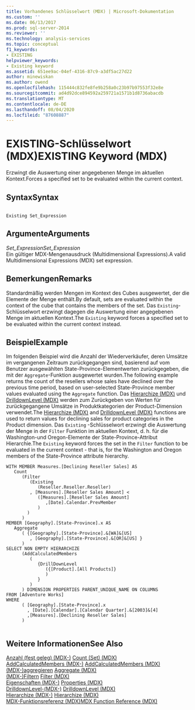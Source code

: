 ```yaml
---
title: Vorhandenes Schlüsselwort (MDX) | Microsoft-Dokumentation
ms.custom: ''
ms.date: 06/13/2017
ms.prod: sql-server-2014
ms.reviewer: ''
ms.technology: analysis-services
ms.topic: conceptual
f1_keywords:
- EXISTING
helpviewer_keywords:
- Existing keyword
ms.assetid: 651ee9ac-04ef-4316-87c9-a3df5ac27d22
author: minewiskan
ms.author: owend
ms.openlocfilehash: 115444c832fe8fe9b258a0c23b97b97553f32e8e
ms.sourcegitcommit: ad4d92dce894592a259721a1571b1d8736abacdb
ms.translationtype: MT
ms.contentlocale: de-DE
ms.lasthandoff: 08/04/2020
ms.locfileid: "87608887"
---
```

# <a name="existing-keyword-mdx"></a><span data-ttu-id="92476-102">EXISTING-Schlüsselwort (MDX)</span><span class="sxs-lookup"><span data-stu-id="92476-102">EXISTING Keyword (MDX)</span></span>
  <span data-ttu-id="92476-103">Erzwingt die Auswertung einer angegebenen Menge im aktuellen Kontext.</span><span class="sxs-lookup"><span data-stu-id="92476-103">Forces a specified set to be evaluated within the current context.</span></span>  
  
## <a name="syntax"></a><span data-ttu-id="92476-104">Syntax</span><span class="sxs-lookup"><span data-stu-id="92476-104">Syntax</span></span>  
  
```  
  
Existing Set_Expression  
```  
  
## <a name="arguments"></a><span data-ttu-id="92476-105">Argumente</span><span class="sxs-lookup"><span data-stu-id="92476-105">Arguments</span></span>  
 <span data-ttu-id="92476-106">*Set_Expression*</span><span class="sxs-lookup"><span data-stu-id="92476-106">*Set_Expression*</span></span>  
 <span data-ttu-id="92476-107">Ein gültiger MDX-Mengenausdruck (Multidimensional Expressions).</span><span class="sxs-lookup"><span data-stu-id="92476-107">A valid Multidimensional Expressions (MDX) set expression.</span></span>  
  
## <a name="remarks"></a><span data-ttu-id="92476-108">Bemerkungen</span><span class="sxs-lookup"><span data-stu-id="92476-108">Remarks</span></span>  
 <span data-ttu-id="92476-109">Standardmäßig werden Mengen im Kontext des Cubes ausgewertet, der die Elemente der Menge enthält.</span><span class="sxs-lookup"><span data-stu-id="92476-109">By default, sets are evaluated within the context of the cube that contains the members of the set.</span></span> <span data-ttu-id="92476-110">Das `Existing`-Schlüsselwort erzwingt dagegen die Auswertung einer angegebenen Menge im aktuellen Kontext.</span><span class="sxs-lookup"><span data-stu-id="92476-110">The `Existing` keyword forces a specified set to be evaluated within the current context instead.</span></span>  
  
## <a name="example"></a><span data-ttu-id="92476-111">Beispiel</span><span class="sxs-lookup"><span data-stu-id="92476-111">Example</span></span>  
 <span data-ttu-id="92476-112">Im folgenden Beispiel wird die Anzahl der Wiederverkäufer, deren Umsätze im vergangenen Zeitraum zurückgegangen sind, basierend auf vom Benutzer ausgewählten State-Province-Elementwerten zurückgegeben, die mit der `Aggregate`-Funktion ausgewertet wurden.</span><span class="sxs-lookup"><span data-stu-id="92476-112">The following example returns the count of the resellers whose sales have declined over the previous time period, based on user-selected State-Province member values evaluated using the `Aggregate` function.</span></span> <span data-ttu-id="92476-113">Das [Hierarchize &#40;MDX&#41;](/sql/mdx/hierarchize-mdx) und [DrilldownLevel (MDX)](/sql/mdx/drilldownlevel-mdx) werden zum Zurückgeben von Werten für zurückgegangene Umsätze in Produktkategorien der Product-Dimension verwendet.</span><span class="sxs-lookup"><span data-stu-id="92476-113">The [Hierarchize &#40;MDX&#41;](/sql/mdx/hierarchize-mdx) and [DrilldownLevel (MDX)](/sql/mdx/drilldownlevel-mdx) functions are used to return values for declining sales for product categories in the Product dimension.</span></span> <span data-ttu-id="92476-114">Das `Existing` -Schlüsselwort erzwingt die Auswertung der Menge in der `Filter` Funktion im aktuellen Kontext, d. h. für die Washington-und Oregon-Elemente der State-Province-Attribut Hierarchie.</span><span class="sxs-lookup"><span data-stu-id="92476-114">The `Existing` keyword forces the set in the `Filter` function to be evaluated in the current context - that is, for the Washington and Oregon members of the State-Province attribute hierarchy.</span></span>  
  
```  
WITH MEMBER Measures.[Declining Reseller Sales] AS  
   Count  
      (Filter  
         (Existing  
            (Reseller.Reseller.Reseller)  
         , [Measures].[Reseller Sales Amount] <   
            ([Measures].[Reseller Sales Amount]  
               ,[Date].Calendar.PrevMember  
            )  
        )  
      )  
MEMBER [Geography].[State-Province].x AS   
   Aggregate   
      ( {[Geography].[State-Province].&[WA]&[US]  
         , [Geography].[State-Province].&[OR]&[US] }   
      )  
SELECT NON EMPTY HIERARCHIZE   
      (AddCalculatedMembers   
         (   
            {DrillDownLevel  
               ({[Product].[All Products]}  
               )  
            }   
         )   
      ) DIMENSION PROPERTIES PARENT_UNIQUE_NAME ON COLUMNS   
FROM [Adventure Works]  
WHERE   
      ( [Geography].[State-Province].x  
        , [Date].[Calendar].[Calendar Quarter].&[2003]&[4]  
        ,[Measures].[Declining Reseller Sales]  
      )  
  
```  
  
## <a name="see-also"></a><span data-ttu-id="92476-115">Weitere Informationen</span><span class="sxs-lookup"><span data-stu-id="92476-115">See Also</span></span>  
 <span data-ttu-id="92476-116">[Anzahl &#40;fest geleg&#41; &#40;MDX-&#41;](/sql/mdx/count-set-mdx) </span><span class="sxs-lookup"><span data-stu-id="92476-116">[Count &#40;Set&#41; &#40;MDX&#41;](/sql/mdx/count-set-mdx) </span></span>  
 <span data-ttu-id="92476-117">[AddCalculatedMembers &#40;MDX-&#41;](/sql/mdx/addcalculatedmembers-mdx) </span><span class="sxs-lookup"><span data-stu-id="92476-117">[AddCalculatedMembers &#40;MDX&#41;](/sql/mdx/addcalculatedmembers-mdx) </span></span>  
 <span data-ttu-id="92476-118">[&#40;MDX-&#41;aggregieren](/sql/mdx/aggregate-mdx) </span><span class="sxs-lookup"><span data-stu-id="92476-118">[Aggregate &#40;MDX&#41;](/sql/mdx/aggregate-mdx) </span></span>  
 <span data-ttu-id="92476-119">[&#40;MDX-&#41;Filtern](/sql/mdx/filter-mdx) </span><span class="sxs-lookup"><span data-stu-id="92476-119">[Filter &#40;MDX&#41;](/sql/mdx/filter-mdx) </span></span>  
 <span data-ttu-id="92476-120">[Eigenschaften &#40;MDX-&#41;](/sql/mdx/properties-mdx) </span><span class="sxs-lookup"><span data-stu-id="92476-120">[Properties &#40;MDX&#41;](/sql/mdx/properties-mdx) </span></span>  
 <span data-ttu-id="92476-121">[DrilldownLevel-&#40;MDX-&#41;](/sql/mdx/drilldownlevel-mdx) </span><span class="sxs-lookup"><span data-stu-id="92476-121">[DrilldownLevel &#40;MDX&#41;](/sql/mdx/drilldownlevel-mdx) </span></span>  
 <span data-ttu-id="92476-122">[Hierarchize &#40;MDX-&#41;](/sql/mdx/hierarchize-mdx) </span><span class="sxs-lookup"><span data-stu-id="92476-122">[Hierarchize &#40;MDX&#41;](/sql/mdx/hierarchize-mdx) </span></span>  
 [<span data-ttu-id="92476-123">MDX-Funktionsreferenz &#40;MDX&#41;</span><span class="sxs-lookup"><span data-stu-id="92476-123">MDX Function Reference &#40;MDX&#41;</span></span>](/sql/mdx/mdx-function-reference-mdx)  
  
  
